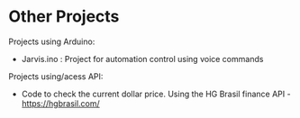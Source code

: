 # Other Projects

Projects using Arduino:
- Jarvis.ino : Project for automation control using voice commands

Projects using/acess API:
- Code to check the current dollar price. Using the HG Brasil finance API - https://hgbrasil.com/
